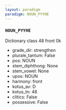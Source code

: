 ```yaml
---
layout: paradigm
paradigm: NOUN_PYYHE
---
```

### ` NOUN_PYYHE `

Dictionary class 48 front 0k
* grade_dir: strengthen
* plurale_tantum: False
* pos: NOUN
* stem_diphthong: None
* stem_vowel: None
* upos: NOUN
* harmony: front
* kotus_av: D
* kotus_tn: 48
* clitics: False
* possessive: False

